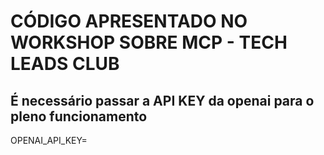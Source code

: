 # CÓDIGO APRESENTADO NO WORKSHOP SOBRE MCP - TECH LEADS CLUB
## É necessário passar a API KEY da openai para o pleno funcionamento

OPENAI_API_KEY=